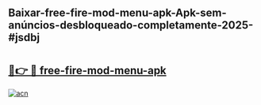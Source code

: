 ## Baixar-free-fire-mod-menu-apk-Apk-sem-anúncios-desbloqueado-completamente-2025-#jsdbj

# <h2><a href="https://ainizakaria.my?title=free-fire-mod-menu-apk&ref=20M">🔗👉 🔴 free-fire-mod-menu-apk</a></h2>

[![acn](https://github.com/user-attachments/assets/0f9c940e-d8b0-45ae-aac7-cd30a18b3e1c)](https://ainizakaria.my?title=free-fire-mod-menu-apk&ref=20M)

